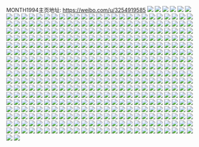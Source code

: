 MONTH1994主页地址: https://weibo.com/u/3254919585 
![](https://wx4.sinaimg.cn/mw2000/c20221a1ly1h98dvvdj7dj21hc0u0gwc.jpg) 
![](https://wx4.sinaimg.cn/mw2000/c20221a1ly1h98dw1qeprj233m25gqv5.jpg) 
![](https://wx4.sinaimg.cn/mw2000/c20221a1ly1h98dyscw18j20u00u0dol.jpg) 
![](https://wx4.sinaimg.cn/mw2000/c20221a1ly1h95kp0ehfxj20k80mk75v.jpg) 
![](https://wx4.sinaimg.cn/mw2000/c20221a1ly1h92edncjtpj20rb17bgwn.jpg) 
![](https://wx4.sinaimg.cn/mw2000/c20221a1ly1h8j0tvkywjj20wi17cahz.jpg) 
![](https://wx4.sinaimg.cn/mw2000/c20221a1ly1h82lst7b7gj20wi17cgwr.jpg) 
![](https://wx4.sinaimg.cn/mw2000/c20221a1ly1h7ugcj528fj21jk2l9ary.jpg) 
![](https://wx4.sinaimg.cn/mw2000/c20221a1ly1h7rplevpwrj22c02c0hdv.jpg) 
![](https://wx4.sinaimg.cn/mw2000/c20221a1ly1h7n37hahtdj20j60j6ac8.jpg) 
![](https://wx4.sinaimg.cn/mw2000/c20221a1ly1h7li3573mpj20qo140468.jpg) 
![](https://wx4.sinaimg.cn/mw2000/c20221a1ly1h7hb00zw2yj2340340npd.jpg) 
![](https://wx4.sinaimg.cn/mw2000/c20221a1ly1h7hb04zntij21af0q3488.jpg) 
![](https://wx4.sinaimg.cn/mw2000/c20221a1ly1h7hb0e5l7cj21yc0wihdu.jpg) 
![](https://wx4.sinaimg.cn/mw2000/c20221a1ly1h77jsl1goxj20j80rr48p.jpg) 
![](https://wx4.sinaimg.cn/mw2000/c20221a1ly1h73nxk33vnj21400u014t.jpg) 
![](https://wx4.sinaimg.cn/mw2000/c20221a1ly1h6z6kt3a3ej20wi17cna0.jpg) 
![](https://wx4.sinaimg.cn/mw2000/c20221a1ly1h6z6ktm3vlj20wi17cmz5.jpg) 
![](https://wx4.sinaimg.cn/mw2000/c20221a1ly1h6z6ktd01pj20wi17c0uu.jpg) 
![](https://wx4.sinaimg.cn/mw2000/c20221a1ly1h6u7sbl3qcj20u0140grf.jpg) 
![](https://wx4.sinaimg.cn/mw2000/c20221a1ly1h6tdnik2x3j20u0140jxy.jpg) 
![](https://wx4.sinaimg.cn/mw2000/c20221a1ly1h6tdni8iqpj20u00u0wg6.jpg) 
![](https://wx4.sinaimg.cn/mw2000/c20221a1ly1h6tdnkov0vj20u40u045w.jpg) 
![](https://wx4.sinaimg.cn/mw2000/c20221a1ly1h6q87vvvdwj21jk2b87s2.jpg) 
![](https://wx4.sinaimg.cn/mw2000/c20221a1ly1h6n8flpwirj20u00u0q88.jpg) 
![](https://wx4.sinaimg.cn/mw2000/c20221a1ly1h6m2n4bzg6j20j60j6aal.jpg) 
![](https://wx4.sinaimg.cn/mw2000/c20221a1ly1h6j3iteq0gj20tz0ngt90.jpg) 
![](https://wx4.sinaimg.cn/mw2000/c20221a1ly1h6hve0h94ij20wi0win16.jpg) 
![](https://wx4.sinaimg.cn/mw2000/c20221a1ly1h6cbxla58nj20u01400zp.jpg) 
![](https://wx4.sinaimg.cn/mw2000/c20221a1ly1h6cbxkzytsj20ku0rswhk.jpg) 
![](https://wx4.sinaimg.cn/mw2000/c20221a1ly1h64pi0v8f4j20wi1yc7ja.jpg) 
![](https://wx4.sinaimg.cn/mw2000/c20221a1ly1h62xi2t32xj20wi17cwqp.jpg) 
![](https://wx4.sinaimg.cn/mw2000/c20221a1ly1h5yh6a02y9j20ku0rs0vp.jpg) 
![](https://wx4.sinaimg.cn/mw2000/c20221a1ly1h5yh69jpb6j20ku0rs7b3.jpg) 
![](https://wx4.sinaimg.cn/mw2000/c20221a1ly1h5pqh6ww0ij20u01cydxd.jpg) 
![](https://wx4.sinaimg.cn/mw2000/c20221a1ly1h5pqgx7iuyj20wi1yc1kx.jpg) 
![](https://wx4.sinaimg.cn/mw2000/c20221a1ly1h5pqgz85g0j20wi1ycqpi.jpg) 
![](https://wx4.sinaimg.cn/mw2000/c20221a1ly1h5pqh62sw0j20wi1yc7wi.jpg) 
![](https://wx4.sinaimg.cn/mw2000/c20221a1ly1h5ngziysezj20wi1yck97.jpg) 
![](https://wx4.sinaimg.cn/mw2000/c20221a1ly1h5i3rgbtftj21400u0trc.jpg) 
![](https://wx4.sinaimg.cn/mw2000/c20221a1ly1h5esv9hyo0j23402c0x6p.jpg) 
![](https://wx4.sinaimg.cn/mw2000/c20221a1ly1h5eg2x5o8fj20ku0rsdmk.jpg) 
![](https://wx4.sinaimg.cn/mw2000/c20221a1ly1h5eg3094utj20wi17cwsb.jpg) 
![](https://wx4.sinaimg.cn/mw2000/c20221a1ly1h5eg3k3rfcj20ku0rstfq.jpg) 
![](https://wx4.sinaimg.cn/mw2000/c20221a1ly1h5d9eg15t6j20wi1yc1ka.jpg) 
![](https://wx4.sinaimg.cn/mw2000/c20221a1ly1h5d9eeo13xj20wi1yc1kx.jpg) 
![](https://wx4.sinaimg.cn/mw2000/c20221a1ly1h5d9ehmjs2j20wi1yckj2.jpg) 
![](https://wx4.sinaimg.cn/mw2000/c20221a1ly1h58h899tulj217c0witj9.jpg) 
![](https://wx4.sinaimg.cn/mw2000/c20221a1ly1h57639lmmmj20u0116q8d.jpg) 
![](https://wx4.sinaimg.cn/mw2000/c20221a1ly1h4vtzzbdymj20u0140gu2.jpg) 
![](https://wx4.sinaimg.cn/mw2000/c20221a1ly1h4sqwqz7x4j20u00f0756.jpg) 
![](https://wx4.sinaimg.cn/mw2000/c20221a1ly1h4ji38t55qj20wi17c12f.jpg) 
![](https://wx4.sinaimg.cn/mw2000/c20221a1ly1h4ji39g3hzj20wi17c7cz.jpg) 
![](https://wx4.sinaimg.cn/mw2000/c20221a1ly1h4ji39ub0gj20u01hc7c6.jpg) 
![](https://wx4.sinaimg.cn/mw2000/c20221a1ly1h44if5rvmlj20u00yrn94.jpg) 
![](https://wx4.sinaimg.cn/mw2000/c20221a1ly1h44if9kpx6j20u00u0wkv.jpg) 
![](https://wx4.sinaimg.cn/mw2000/c20221a1ly1h44if8h41jj20u00u0ahl.jpg) 
![](https://wx4.sinaimg.cn/mw2000/c20221a1ly1h44if8zikoj20u011iah7.jpg) 
![](https://wx4.sinaimg.cn/mw2000/c20221a1ly1h44if4voa7j20u10u0qc8.jpg) 
![](https://wx4.sinaimg.cn/mw2000/c20221a1ly1h44if7qz9hj20sg4777wh.jpg) 
![](https://wx4.sinaimg.cn/mw2000/c20221a1ly1h437ux4b63j20ku0rs783.jpg) 
![](https://wx4.sinaimg.cn/mw2000/c20221a1ly1h437uxenosj20ku0rs77w.jpg) 
![](https://wx4.sinaimg.cn/mw2000/c20221a1ly1h3vz3852gjj20ku0rsqb9.jpg) 
![](https://wx4.sinaimg.cn/mw2000/c20221a1ly1h3vz38hi50j20ku0rswm3.jpg) 
![](https://wx4.sinaimg.cn/mw2000/c20221a1ly1h3vz37rcoyj20ku0rsgtz.jpg) 
![](https://wx4.sinaimg.cn/mw2000/c20221a1ly1h3phlpgvquj20u0140grp.jpg) 
![](https://wx4.sinaimg.cn/mw2000/c20221a1ly1h3ctk6exzdj20wi17cgwy.jpg) 
![](https://wx4.sinaimg.cn/mw2000/c20221a1ly1h399aewg6oj20u010n0yq.jpg) 
![](https://wx4.sinaimg.cn/mw2000/c20221a1ly1h399afvhkfj20uj0u0dmn.jpg) 
![](https://wx4.sinaimg.cn/mw2000/c20221a1ly1h399aj65f3j20u0140jwp.jpg) 
![](https://wx4.sinaimg.cn/mw2000/c20221a1ly1h399ajuorfj20u014044e.jpg) 
![](https://wx4.sinaimg.cn/mw2000/c20221a1ly1h35oki6dpoj23402c0u0z.jpg) 
![](https://wx4.sinaimg.cn/mw2000/c20221a1ly1h35okut404j22c0340npe.jpg) 
![](https://wx4.sinaimg.cn/mw2000/c20221a1ly1h35okwy7ikj23402c0kjn.jpg) 
![](https://wx4.sinaimg.cn/mw2000/c20221a1ly1h2b8jzhw8gj20u0140gw0.jpg) 
![](https://wx4.sinaimg.cn/mw2000/c20221a1ly1h2axm114idj20u0140wkf.jpg) 
![](https://wx4.sinaimg.cn/mw2000/c20221a1ly1h232ssio1oj22c0340x6r.jpg) 
![](https://wx4.sinaimg.cn/mw2000/c20221a1ly1h232syos2aj22c03407wk.jpg) 
![](https://wx4.sinaimg.cn/mw2000/c20221a1ly1h207u8jtt8j20wi17cthq.jpg) 
![](https://wx4.sinaimg.cn/mw2000/c20221a1ly1h207u89q5dj20wi17ctg7.jpg) 
![](https://wx4.sinaimg.cn/mw2000/c20221a1ly1h207ube7dtj23402c0u0z.jpg) 
![](https://wx4.sinaimg.cn/mw2000/c20221a1ly1h1i9zs8lqqj20wi1yc4qp.jpg) 
![](https://wx4.sinaimg.cn/mw2000/c20221a1ly1h17u6a1b6mj20wi17cdp5.jpg) 
![](https://wx4.sinaimg.cn/mw2000/c20221a1ly1h17u69otvzj20wi17cqcj.jpg) 
![](https://wx4.sinaimg.cn/mw2000/c20221a1ly1h13qct2zeyj23402c0nph.jpg) 
![](https://wx4.sinaimg.cn/mw2000/c20221a1ly1h13qcgto2oj22uq35s1l1.jpg) 
![](https://wx4.sinaimg.cn/mw2000/c20221a1ly1h13qcvlsf2j23402c0u0y.jpg) 
![](https://wx4.sinaimg.cn/mw2000/c20221a1ly1h13qcjmq16j23402c0qv8.jpg) 
![](https://wx4.sinaimg.cn/mw2000/c20221a1ly1h13qcpw7chj22by340npf.jpg) 
![](https://wx4.sinaimg.cn/mw2000/c20221a1ly1h13qcn8z9jj23402c0hdx.jpg) 
![](https://wx4.sinaimg.cn/mw2000/c20221a1ly1h13qd1km8cj23402c01l1.jpg) 
![](https://wx4.sinaimg.cn/mw2000/c20221a1ly1h13qcymlprj22c02c0nph.jpg) 
![](https://wx4.sinaimg.cn/mw2000/c20221a1ly1h13qd4bj65j22c13407wl.jpg) 
![](https://wx4.sinaimg.cn/mw2000/c20221a1ly1h0z277n6lpj23402c04qs.jpg) 
![](https://wx4.sinaimg.cn/mw2000/c20221a1ly1h0sdnlm3eyj20ku0rs0wg.jpg) 
![](https://wx4.sinaimg.cn/mw2000/c20221a1ly1h08a7aw4fvj21400u0k4c.jpg) 
![](https://wx4.sinaimg.cn/mw2000/c20221a1ly1h08a7bgvxij21400u0qaj.jpg) 
![](https://wx4.sinaimg.cn/mw2000/c20221a1ly1h08a7c07uuj21400u0457.jpg) 
![](https://wx4.sinaimg.cn/mw2000/c20221a1ly1h08a7a61o9j21400u07an.jpg) 
![](https://wx4.sinaimg.cn/mw2000/c20221a1ly1h06ffry0jkj20u0140qbl.jpg) 
![](https://wx4.sinaimg.cn/mw2000/c20221a1ly1h02fbl8jlsj22c03404qs.jpg) 
![](https://wx4.sinaimg.cn/mw2000/c20221a1ly1gzvov4hkfbj23402c0npe.jpg) 
![](https://wx4.sinaimg.cn/mw2000/c20221a1ly1gzvova84l2j21o02807wh.jpg) 
![](https://wx4.sinaimg.cn/mw2000/c20221a1ly1gzvov2q5qgj20ot183dmx.jpg) 
![](https://wx4.sinaimg.cn/mw2000/c20221a1ly1gzow25hl1dj22c03401kz.jpg) 
![](https://wx4.sinaimg.cn/mw2000/c20221a1ly1gzow2axjfzj22c0340hdv.jpg) 
![](https://wx4.sinaimg.cn/mw2000/c20221a1ly1gzow38mbjvj22c0340b2b.jpg) 
![](https://wx4.sinaimg.cn/mw2000/c20221a1ly1gzmrb98ji9j23402c0e83.jpg) 
![](https://wx4.sinaimg.cn/mw2000/c20221a1ly1gzmralovokj22c0340x6q.jpg) 
![](https://wx4.sinaimg.cn/mw2000/c20221a1ly1gzmrbhaaauj22c0340e82.jpg) 
![](https://wx4.sinaimg.cn/mw2000/c20221a1ly1gzmrbthhtuj22c0340kjn.jpg) 
![](https://wx4.sinaimg.cn/mw2000/c20221a1ly1gzgz3y5xynj22c0340b2a.jpg) 
![](https://wx4.sinaimg.cn/mw2000/c20221a1ly1gzgz404q1hj22c0340e81.jpg) 
![](https://wx4.sinaimg.cn/mw2000/c20221a1ly1gzgz427zyuj23402c0u0z.jpg) 
![](https://wx4.sinaimg.cn/mw2000/c20221a1ly1gzdn0hgruzj221c1o0b29.jpg) 
![](https://wx4.sinaimg.cn/mw2000/c20221a1ly1gzdn0k4lcrj21pm1nz4qp.jpg) 
![](https://wx4.sinaimg.cn/mw2000/c20221a1ly1gzdn0ixuurj22c03404qr.jpg) 
![](https://wx4.sinaimg.cn/mw2000/c20221a1ly1gzdn14v3exj21o0280hdt.jpg) 
![](https://wx4.sinaimg.cn/mw2000/c20221a1ly1gz7c81s26aj20kf0n9qa8.jpg) 
![](https://wx4.sinaimg.cn/mw2000/c20221a1ly1gz6b30rkyyj20u0140tgd.jpg) 
![](https://wx4.sinaimg.cn/mw2000/c20221a1ly1gz6b301i6rj20u0140tg3.jpg) 
![](https://wx4.sinaimg.cn/mw2000/c20221a1ly1gz6b31h49xj20u01400zz.jpg) 
![](https://wx4.sinaimg.cn/mw2000/c20221a1ly1gz6b31wyifj21400u0ag5.jpg) 
![](https://wx4.sinaimg.cn/mw2000/c20221a1ly1gz2x3mw2lhj20t01fkgmw.jpg) 
![](https://wx4.sinaimg.cn/mw2000/c20221a1ly1gz2x3mln0lj20u0140q94.jpg) 
![](https://wx4.sinaimg.cn/mw2000/c20221a1ly1gz2x3m2in9j20u0140n2o.jpg) 
![](https://wx4.sinaimg.cn/mw2000/c20221a1ly1gyy1g0fs5sj20u01sygrf.jpg) 
![](https://wx4.sinaimg.cn/mw2000/c20221a1ly1gyxw6mk6ddj20u10u0ahf.jpg) 
![](https://wx4.sinaimg.cn/mw2000/c20221a1ly1gyxw6qlbzxj20u00u0108.jpg) 
![](https://wx4.sinaimg.cn/mw2000/c20221a1ly1gyxw6jaek0j20u10u0tdy.jpg) 
![](https://wx4.sinaimg.cn/mw2000/c20221a1ly1gyxw6ojmu0j20u0140qd9.jpg) 
![](https://wx4.sinaimg.cn/mw2000/c20221a1ly1gyke14r0esj20wi1ycqv5.jpg) 
![](https://wx4.sinaimg.cn/mw2000/c20221a1ly1gyj1k5jrbbj20wi1ycnpd.jpg) 
![](https://wx4.sinaimg.cn/mw2000/c20221a1ly1gygmorrke3j20wi1yctgx.jpg) 
![](https://wx4.sinaimg.cn/mw2000/c20221a1ly1gyghdyfc7sj20wi1yctf9.jpg) 
![](https://wx4.sinaimg.cn/mw2000/c20221a1ly1gyghdyrenmj20u01t0ahw.jpg) 
![](https://wx4.sinaimg.cn/mw2000/c20221a1ly1gyc40fyo35j20u01t0tg8.jpg) 
![](https://wx4.sinaimg.cn/mw2000/c20221a1ly1gyc40g6q7ij206i06cjrl.jpg) 
![](https://wx4.sinaimg.cn/mw2000/c20221a1ly1gy9od9tj22j206o06odh5.jpg) 
![](https://wx4.sinaimg.cn/mw2000/c20221a1ly1gy4vijwwovj20u01t07aw.jpg) 
![](https://wx4.sinaimg.cn/mw2000/c20221a1ly1gxxf9yr2i3j23342bce81.jpg) 
![](https://wx4.sinaimg.cn/mw2000/c20221a1ly1gxv7vbll95j20pq16pjyr.jpg) 
![](https://wx4.sinaimg.cn/mw2000/c20221a1ly1gxtcy7p65wj20u01t0akz.jpg) 
![](https://wx4.sinaimg.cn/mw2000/c20221a1ly1gxtcy83tomj20u01t0aij.jpg) 
![](https://wx4.sinaimg.cn/mw2000/c20221a1ly1gxtcy8huhgj20u01t07cl.jpg) 
![](https://wx4.sinaimg.cn/mw2000/c20221a1ly1gxtcy9a430j20u01t0qbn.jpg) 
![](https://wx4.sinaimg.cn/mw2000/c20221a1ly1gxhjuahxwkj22bc3344qp.jpg) 
![](https://wx4.sinaimg.cn/mw2000/c20221a1ly1gxgwkdd19ej20q90rs0u0.jpg) 
![](https://wx4.sinaimg.cn/mw2000/c20221a1ly1gxgwmu35lpj206o06ot8w.jpg) 
![](https://wx4.sinaimg.cn/mw2000/c20221a1ly1gxd9ktdzvnj20u014042v.jpg) 
![](https://wx4.sinaimg.cn/mw2000/c20221a1ly1gx2tmpmh4oj21400u0n09.jpg) 
![](https://wx4.sinaimg.cn/mw2000/c20221a1ly1gx2tnsjrbxj21400u0n0c.jpg) 
![](https://wx4.sinaimg.cn/mw2000/c20221a1ly1gx2todciv9j21400u0jvm.jpg) 
![](https://wx4.sinaimg.cn/mw2000/c20221a1ly1gx2totff52j21400u0q6f.jpg) 
![](https://wx4.sinaimg.cn/mw2000/c20221a1ly1gwyw78letoj20u01t015x.jpg) 
![](https://wx4.sinaimg.cn/mw2000/c20221a1ly1gwtqz6tnjzj20u0140gpm.jpg) 
![](https://wx4.sinaimg.cn/mw2000/c20221a1ly1gwtqzdsxf0j20u014041r.jpg) 
![](https://wx4.sinaimg.cn/mw2000/c20221a1ly1gwtqzlwueaj20u0140n0o.jpg) 
![](https://wx4.sinaimg.cn/mw2000/c20221a1ly1gwtqynbmn6j20u014044a.jpg) 
![](https://wx4.sinaimg.cn/mw2000/c20221a1ly1gwtqzeieipj206o05laa1.jpg) 
![](https://wx4.sinaimg.cn/mw2000/c20221a1ly1gwtqzsegv8j20u0140ad7.jpg) 
![](https://wx4.sinaimg.cn/mw2000/c20221a1ly1gwtqyyjjkyj20u01400y3.jpg) 
![](https://wx4.sinaimg.cn/mw2000/c20221a1ly1gwtr00r3ecj20u0140mz9.jpg) 
![](https://wx4.sinaimg.cn/mw2000/c20221a1ly1gwtr071e3cj20u0140go9.jpg) 
![](https://wx4.sinaimg.cn/mw2000/c20221a1ly1gwo8c55o7rj216o1f4dvx.jpg) 
![](https://wx4.sinaimg.cn/mw2000/c20221a1ly1gwo8c5rue8j21kw16o7kw.jpg) 
![](https://wx4.sinaimg.cn/mw2000/c20221a1ly1gwip4z97sqj206o06ojsp.jpg) 
![](https://wx4.sinaimg.cn/mw2000/003yhjgZly1gvqqogz125j618g0xc4bz02.jpg) 
![](https://wx4.sinaimg.cn/mw2000/003yhjgZly1gvqqohmn0tj618g0xcani02.jpg) 
![](https://wx4.sinaimg.cn/mw2000/003yhjgZly1gvqqoi6t6qj618g0xc4bx02.jpg) 
![](https://wx4.sinaimg.cn/mw2000/003yhjgZly1gvhokfxnlej62bc334x6q02.jpg) 
![](https://wx4.sinaimg.cn/mw2000/003yhjgZly1gvhokj40h5j62bc334kjm02.jpg) 
![](https://wx4.sinaimg.cn/mw2000/003yhjgZly1gvhon8ji78j60xc18gqga02.jpg) 
![](https://wx4.sinaimg.cn/mw2000/c20221a1ly1gvakm3chm2j20u00u0wig.jpg) 
![](https://wx4.sinaimg.cn/mw2000/003yhjgZly1gvakmqj4p7j60u00u00ww02.jpg) 
![](https://wx4.sinaimg.cn/mw2000/003yhjgZly1gvakmc385sj60u00u0whu02.jpg) 
![](https://wx4.sinaimg.cn/mw2000/003yhjgZly1gvakn1mllpj60u014043y02.jpg) 
![](https://wx4.sinaimg.cn/mw2000/003yhjgZly1gv6kgd3p5dj60u01t0ti202.jpg) 
![](https://wx4.sinaimg.cn/mw2000/003yhjgZly1gv6kgdnkxsj60sg0sgaej02.jpg) 
![](https://wx4.sinaimg.cn/mw2000/c20221a1ly1gv5ycvoqttj20u00u0whs.jpg) 
![](https://wx4.sinaimg.cn/mw2000/003yhjgZly1gv0yuks661j60qy0gmabl02.jpg) 
![](https://wx4.sinaimg.cn/mw2000/003yhjgZly1gv07wc4b6uj60hs0hlq3v02.jpg) 
![](https://wx4.sinaimg.cn/mw2000/003yhjgZgy1guv01d8l65j60u0140tar02.jpg) 
![](https://wx4.sinaimg.cn/mw2000/003yhjgZly1guhe0rtyi4j60u01o0n3y02.jpg) 
![](https://wx4.sinaimg.cn/mw2000/003yhjgZly1guhe0qg4gnj60k00jiju202.jpg) 
![](https://wx4.sinaimg.cn/mw2000/c20221a1ly1gu6wl1c4hjj21400u0jw7.jpg) 
![](https://wx4.sinaimg.cn/mw2000/c20221a1ly1gu6wl7ynh6j20u00u045j.jpg) 
![](https://wx4.sinaimg.cn/mw2000/c20221a1ly1gu6wl08cguj21400u0gpx.jpg) 
![](https://wx4.sinaimg.cn/mw2000/c20221a1ly1gu6wl9za7mj20u00u0400.jpg) 
![](https://wx4.sinaimg.cn/mw2000/c20221a1ly1gu6wlajzfwj21hc0qotej.jpg) 
![](https://wx4.sinaimg.cn/mw2000/c20221a1ly1gu6wl5m9ocj20u00u0mzu.jpg) 
![](https://wx4.sinaimg.cn/mw2000/c20221a1ly1gu6wl2s2xpj20u00u0gqw.jpg) 
![](https://wx4.sinaimg.cn/mw2000/c20221a1ly1gu6wl8v4dij20u00u0wgb.jpg) 
![](https://wx4.sinaimg.cn/mw2000/c20221a1ly1gu6wlbao2mj21400u0n18.jpg) 
![](https://wx4.sinaimg.cn/mw2000/c20221a1ly1gtqlp0q6n3j22o03k0qv6.jpg) 
![](https://wx4.sinaimg.cn/mw2000/c20221a1ly1gt7q4lvxtdj21hc1z4wzn.jpg) 
![](https://wx4.sinaimg.cn/mw2000/c20221a1ly1gt7q3r8yiaj20hs0hl0u0.jpg) 
![](https://wx4.sinaimg.cn/mw2000/c20221a1ly1gszb74j6jgj20u0140n0z.jpg) 
![](https://wx4.sinaimg.cn/mw2000/c20221a1ly1gszb75dg4uj20u01400wu.jpg) 
![](https://wx4.sinaimg.cn/mw2000/c20221a1ly1gszb76covqj20u014077s.jpg) 
![](https://wx4.sinaimg.cn/mw2000/c20221a1ly1gszb777cckj20u014041m.jpg) 
![](https://wx4.sinaimg.cn/mw2000/c20221a1ly1gsvkkcljsrj212z12y7fn.jpg) 
![](https://wx4.sinaimg.cn/mw2000/c20221a1ly1gsh0awdmfsj21hc1z44qq.jpg) 
![](https://wx4.sinaimg.cn/mw2000/c20221a1ly1gs9wvn6shbj20u01401cj.jpg) 
![](https://wx4.sinaimg.cn/mw2000/c20221a1ly1gs9wvp3yifj22o03k0hdv.jpg) 
![](https://wx4.sinaimg.cn/mw2000/c20221a1ly1gs9wvsz01lj20u0140dym.jpg) 
![](https://wx4.sinaimg.cn/mw2000/c20221a1ly1gs9wvs6s0hj22dc2dcnph.jpg) 
![](https://wx4.sinaimg.cn/mw2000/c20221a1ly1gs6afy7y22j20u0140180.jpg) 
![](https://wx4.sinaimg.cn/mw2000/c20221a1ly1gs6ag0v12fj20u0140qkt.jpg) 
![](https://wx4.sinaimg.cn/mw2000/c20221a1ly1gs323lqhzej21430u04fo.jpg) 
![](https://wx4.sinaimg.cn/mw2000/c20221a1ly1gs3252t81kj22o03k0qv7.jpg) 
![](https://wx4.sinaimg.cn/mw2000/c20221a1ly1gs323m2xqsj21hc0qo7mm.jpg) 
![](https://wx4.sinaimg.cn/mw2000/c20221a1ly1grls10tx6rj20u0140436.jpg) 
![](https://wx4.sinaimg.cn/mw2000/c20221a1ly1grls13dmq0j20u00u00v7.jpg) 
![](https://wx4.sinaimg.cn/mw2000/c20221a1ly1grls12d1vzj20u00yqgrz.jpg) 
![](https://wx4.sinaimg.cn/mw2000/c20221a1ly1gr8wle4hoxj20u013zgoy.jpg) 
![](https://wx4.sinaimg.cn/mw2000/c20221a1ly1gr8wlfp65oj20u0140gpn.jpg) 
![](https://wx4.sinaimg.cn/mw2000/c20221a1ly1gqu3g4431vj206o06ot8r.jpg) 
![](https://wx4.sinaimg.cn/mw2000/c20221a1ly1gqnhztwj14j21400u077h.jpg) 
![](https://wx4.sinaimg.cn/mw2000/c20221a1ly1gpye7w7xr7j20ze52w1ky.jpg) 
![](https://wx4.sinaimg.cn/mw2000/c20221a1ly1gpye7ws98tj20qy0yfh2i.jpg) 
![](https://wx4.sinaimg.cn/mw2000/c20221a1ly1gpv58gcclij21kw16ohdt.jpg) 
![](https://wx4.sinaimg.cn/mw2000/c20221a1ly1gpv58iwf7lj21kw16o7wh.jpg) 
![](https://wx4.sinaimg.cn/mw2000/c20221a1ly1gpp41clpfqj20sg1ds7wh.jpg) 
![](https://wx4.sinaimg.cn/mw2000/c20221a1ly1gpp41en5qaj22bc334hdw.jpg) 
![](https://wx4.sinaimg.cn/mw2000/c20221a1ly1gphij18e3qj20k00zkq40.jpg) 
![](https://wx4.sinaimg.cn/mw2000/c20221a1ly1gojn27tsxnj20qy0qyq4r.jpg) 
![](https://wx4.sinaimg.cn/mw2000/c20221a1ly1gofd7k3oaxj20u014on62.jpg) 
![](https://wx4.sinaimg.cn/mw2000/c20221a1ly1go62y8hadgj21e41xbhdu.jpg) 
![](https://wx4.sinaimg.cn/mw2000/c20221a1ly1go62y7ixt6j21ru1rtnpf.jpg) 
![](https://wx4.sinaimg.cn/mw2000/c20221a1ly1go634qf80aj23342bce82.jpg) 
![](https://wx4.sinaimg.cn/mw2000/c20221a1ly1go634sf4a8j23342bc1l1.jpg) 
![](https://wx4.sinaimg.cn/mw2000/c20221a1ly1go634pkov0j22bc3344qr.jpg) 
![](https://wx4.sinaimg.cn/mw2000/c20221a1ly1go634szft4j21400u0e31.jpg) 
![](https://wx4.sinaimg.cn/mw2000/c20221a1ly1go1cvbg4c6j20un5v6u0x.jpg) 
![](https://wx4.sinaimg.cn/mw2000/c20221a1ly1gns1scmk5pj21s01s07wj.jpg) 
![](https://wx4.sinaimg.cn/mw2000/c20221a1ly1gnk0mb7ulqj20rs0r4q7d.jpg) 
![](https://wx4.sinaimg.cn/mw2000/c20221a1ly1gnk07x2si6j20u0140h5b.jpg) 
![](https://wx4.sinaimg.cn/mw2000/c20221a1ly1gnk07zyo41j20ri0oh10x.jpg) 
![](https://wx4.sinaimg.cn/mw2000/c20221a1ly1gnd3z94glfj20u01t07mr.jpg) 
![](https://wx4.sinaimg.cn/mw2000/c20221a1ly1gnd3zuz8j2j206o06o0tk.jpg) 
![](https://wx4.sinaimg.cn/mw2000/c20221a1ly1gn617gvuyjj22bc334x6p.jpg) 
![](https://wx4.sinaimg.cn/mw2000/c20221a1ly1gn617apisej22ns1wk4qq.jpg) 
![](https://wx4.sinaimg.cn/mw2000/c20221a1ly1gn617oqrxfj22bc334u0y.jpg) 
![](https://wx4.sinaimg.cn/mw2000/c20221a1ly1gn61814756j23342bckjo.jpg) 
![](https://wx4.sinaimg.cn/mw2000/c20221a1ly1gn148w8tbnj215w0u0wky.jpg) 
![](https://wx4.sinaimg.cn/mw2000/c20221a1ly1gmyx2bnf8bj22bc3344qs.jpg) 
![](https://wx4.sinaimg.cn/mw2000/c20221a1ly1gmwq9haivoj20qy0vr41y.jpg) 
![](https://wx4.sinaimg.cn/mw2000/c20221a1ly1gmwqb7yrbzj206o04ydfs.jpg) 
![](https://wx4.sinaimg.cn/mw2000/c20221a1ly1gmpmjwluepj20q816312s.jpg) 
![](https://wx4.sinaimg.cn/mw2000/c20221a1ly1gmpmjxsj4aj22bc334kjm.jpg) 
![](https://wx4.sinaimg.cn/mw2000/c20221a1ly1gmiyli1ka3j217p443b29.jpg) 
![](https://wx4.sinaimg.cn/mw2000/c20221a1ly1gmfd0mzla6j22bc334qv6.jpg) 
![](https://wx4.sinaimg.cn/mw2000/c20221a1ly1gmbgeqezmmj21gy16qnpd.jpg) 
![](https://wx4.sinaimg.cn/mw2000/c20221a1ly1gm570rcj8uj218242vb29.jpg) 
![](https://wx4.sinaimg.cn/mw2000/c20221a1ly1gm570qognij20tj633u0x.jpg) 
![](https://wx4.sinaimg.cn/mw2000/c20221a1ly1gm3cnpgdgsj20of7cs1kx.jpg) 
![](https://wx4.sinaimg.cn/mw2000/c20221a1ly1gluosfdkslj206o06odfu.jpg) 
![](https://wx4.sinaimg.cn/mw2000/c20221a1ly1glu31l7dzkj20qy0p875w.jpg) 
![](https://wx4.sinaimg.cn/mw2000/c20221a1ly1glu31mc48hj22bc334qv6.jpg) 
![](https://wx4.sinaimg.cn/mw2000/c20221a1ly1glqy970vayj20u00u0mzw.jpg) 
![](https://wx4.sinaimg.cn/mw2000/c20221a1ly1gkr99p64yvj216o16n7wh.jpg) 
![](https://wx4.sinaimg.cn/mw2000/c20221a1ly1gkr99on70aj21902lrwxj.jpg) 
![](https://wx4.sinaimg.cn/mw2000/c20221a1ly1gkr99pwlj1j20wq10f1eb.jpg) 
![](https://wx4.sinaimg.cn/mw2000/c20221a1ly1gkr99qjgp5j20s80s1nei.jpg) 
![](https://wx4.sinaimg.cn/mw2000/c20221a1ly1gkr99q7231j216b178tqq.jpg) 
![](https://wx4.sinaimg.cn/mw2000/c20221a1ly1gkr9ca8lxxj20u0140qo2.jpg) 
![](https://wx4.sinaimg.cn/mw2000/c20221a1ly1gki1u9iixoj20x85ernpd.jpg) 
![](https://wx4.sinaimg.cn/mw2000/c20221a1ly1gki1u7fii5j20t765jqv5.jpg) 
![](https://wx4.sinaimg.cn/mw2000/c20221a1ly1gki1uaqfsvj210t4vt7wh.jpg) 
![](https://wx4.sinaimg.cn/mw2000/c20221a1ly1gki1ubk4gej216749dkjl.jpg) 
![](https://wx4.sinaimg.cn/mw2000/c20221a1ly1gki1ude6imj212y4m5kjl.jpg) 
![](https://wx4.sinaimg.cn/mw2000/c20221a1ly1gki1udycpaj20u0140h5b.jpg) 
![](https://wx4.sinaimg.cn/mw2000/c20221a1ly1gkdhsw1kd3j20qy0l0dhf.jpg) 
![](https://wx4.sinaimg.cn/mw2000/c20221a1ly1gkdcthgqg3j20u014040x.jpg) 
![](https://wx4.sinaimg.cn/mw2000/c20221a1ly1gkdcwcxtdsj206o06ojrf.jpg) 
![](https://wx4.sinaimg.cn/mw2000/c20221a1ly1gkcv1plv4xj20u01t0thc.jpg) 
![](https://wx4.sinaimg.cn/mw2000/c20221a1ly1gkcv1p0elzj22bc334u0y.jpg) 
![](https://wx4.sinaimg.cn/mw2000/c20221a1ly1gk8x37ieqnj20u0107tbx.jpg) 
![](https://wx4.sinaimg.cn/mw2000/c20221a1ly1gk8x36z4qaj20u016wgp2.jpg) 
![](https://wx4.sinaimg.cn/mw2000/c20221a1ly1gk8x33uqebj20qy0vm0v7.jpg) 
![](https://wx4.sinaimg.cn/mw2000/c20221a1ly1gk8x33em9xj20qy1bwn2u.jpg) 
![](https://wx4.sinaimg.cn/mw2000/c20221a1ly1gk8x36dxjpj20u0140451.jpg) 
![](https://wx4.sinaimg.cn/mw2000/c20221a1ly1gk8x38ebgjj20u0140tim.jpg) 
![](https://wx4.sinaimg.cn/mw2000/c20221a1ly1gk8x34aj4pj20u00uxdiu.jpg) 
![](https://wx4.sinaimg.cn/mw2000/c20221a1ly1gk8x34v01fj20u0165774.jpg) 
![](https://wx4.sinaimg.cn/mw2000/c20221a1ly1gk8x35irktj20u011n0w8.jpg) 
![](https://wx4.sinaimg.cn/mw2000/c20221a1ly1gjx2ehwy4ij216n16onpd.jpg) 
![](https://wx4.sinaimg.cn/mw2000/c20221a1ly1gjettvk835j20vx0u0n1f.jpg) 
![](https://wx4.sinaimg.cn/mw2000/c20221a1ly1gjetts8eyij20u0140juw.jpg) 
![](https://wx4.sinaimg.cn/mw2000/c20221a1ly1gjettu6r95j20zb0u0wj7.jpg) 
![](https://wx4.sinaimg.cn/mw2000/c20221a1ly1gjettrhbzkj20ny0tajtm.jpg) 
![](https://wx4.sinaimg.cn/mw2000/c20221a1ly1gjetttinhuj20mp0zkzmf.jpg) 
![](https://wx4.sinaimg.cn/mw2000/c20221a1ly1gjetuj7kymj20qy0reac6.jpg) 
![](https://wx4.sinaimg.cn/mw2000/c20221a1ly1gjettsv8x9j21400u046p.jpg) 
![](https://wx4.sinaimg.cn/mw2000/c20221a1ly1gjettuvsjpj20u00u045y.jpg) 
![](https://wx4.sinaimg.cn/mw2000/c20221a1ly1gjettwlq4lj21400u0dm7.jpg) 
![](https://wx4.sinaimg.cn/mw2000/c20221a1ly1gjbe0nw6t5j20zb0u0wj7.jpg) 
![](https://wx4.sinaimg.cn/mw2000/c20221a1ly1gjbe0orghxj20u00u045y.jpg) 
![](https://wx4.sinaimg.cn/mw2000/c20221a1ly1gja83s458lj21400u0dm7.jpg) 
![](https://wx4.sinaimg.cn/mw2000/c20221a1ly1gja83t7bxdj20u00u00x5.jpg) 
![](https://wx4.sinaimg.cn/mw2000/c20221a1ly1gja83qvcvlj20vx0u0n1f.jpg) 
![](https://wx4.sinaimg.cn/mw2000/c20221a1ly1gja83u2ajbj20u0140jxd.jpg) 
![](https://wx4.sinaimg.cn/mw2000/c20221a1ly1gj9k35h9hcj20m80m9tbi.jpg) 
![](https://wx4.sinaimg.cn/mw2000/c20221a1ly1gj9k35vb7wj206o06o0sr.jpg) 
![](https://wx4.sinaimg.cn/mw2000/c20221a1ly1giwcso6s3ij20qy0qymyr.jpg) 
![](https://wx4.sinaimg.cn/mw2000/c20221a1ly1giwcsnti4pj20qy0qz76p.jpg) 
![](https://wx4.sinaimg.cn/mw2000/c20221a1ly1giwctyg7nwj20qt0jsn0l.jpg) 
![](https://wx4.sinaimg.cn/mw2000/c20221a1ly1gihsyinjpkj20u0140jut.jpg) 
![](https://wx4.sinaimg.cn/mw2000/c20221a1ly1gi4msmts8ej20u01400vx.jpg) 
![](https://wx4.sinaimg.cn/mw2000/c20221a1ly1ghwjll4b2tj20u0140wi2.jpg) 
![](https://wx4.sinaimg.cn/mw2000/c20221a1ly1ghwjllrry4j20u01sxah7.jpg) 
![](https://wx4.sinaimg.cn/mw2000/c20221a1ly1ghwjllfy7gj20u0140q5u.jpg) 
![](https://wx4.sinaimg.cn/mw2000/c20221a1ly1ghpl39k7ddj21400u0q8p.jpg) 
![](https://wx4.sinaimg.cn/mw2000/c20221a1ly1ghpl3ab6puj20ve0u0djr.jpg) 
![](https://wx4.sinaimg.cn/mw2000/c20221a1ly1ghim9ru40oj20u04tje4h.jpg) 
![](https://wx4.sinaimg.cn/mw2000/c20221a1ly1ghim9sotm6j20u022gqmj.jpg) 
![](https://wx4.sinaimg.cn/mw2000/c20221a1ly1ghim9qxoq2j20u02zh14s.jpg) 
![](https://wx4.sinaimg.cn/mw2000/c20221a1ly1gh6ziws0xfj20t466a7wh.jpg) 
![](https://wx4.sinaimg.cn/mw2000/c20221a1ly1gh6ziy5ahyj20tj633tu2.jpg) 
![](https://wx4.sinaimg.cn/mw2000/c20221a1gy1ggs2gwqsixj20r76lzb0l.jpg) 
![](https://wx4.sinaimg.cn/mw2000/c20221a1gy1ggm7dvee56j20qy0o8myo.jpg) 
![](https://wx4.sinaimg.cn/mw2000/c20221a1gy1gge9uhqyzgj21400u0afb.jpg) 
![](https://wx4.sinaimg.cn/mw2000/c20221a1gy1gge9uj117oj21400u00xs.jpg) 
![](https://wx4.sinaimg.cn/mw2000/c20221a1gy1gge9ujjttfj21400u0q83.jpg) 
![](https://wx4.sinaimg.cn/mw2000/c20221a1gy1gge9uka34pj21400u0wkf.jpg) 
![](https://wx4.sinaimg.cn/mw2000/c20221a1gy1gge9wxrfi1j21400u0dk3.jpg) 
![](https://wx4.sinaimg.cn/mw2000/c20221a1gy1gge9ul2hvwj21400u0jwm.jpg) 
![](https://wx4.sinaimg.cn/mw2000/c20221a1gy1gge9uiflidj21400u0wjz.jpg) 
![](https://wx4.sinaimg.cn/mw2000/c20221a1gy1gge9ww6c5dj21400u0jwo.jpg) 
![](https://wx4.sinaimg.cn/mw2000/c20221a1gy1gge9yx2f90j20ge0fmmyd.jpg) 
![](https://wx4.sinaimg.cn/mw2000/c20221a1ly1gfxjh42a4rj20qy0zctbj.jpg) 
![](https://wx4.sinaimg.cn/mw2000/c20221a1ly1gfxjjpcve2j20ps1gc0vj.jpg) 
![](https://wx4.sinaimg.cn/mw2000/c20221a1ly1gfvqsl14pij20qy0gvdge.jpg) 
![](https://wx4.sinaimg.cn/mw2000/c20221a1ly1gfvqrx0noyj21400u01c4.jpg) 
![](https://wx4.sinaimg.cn/mw2000/c20221a1ly1gfvqs9xk4dj20qy0dk0t4.jpg) 
![](https://wx4.sinaimg.cn/mw2000/c20221a1ly1gfvqt43guoj206o06o74a.jpg) 
![](https://wx4.sinaimg.cn/mw2000/c20221a1ly1gfvkk9efbxj21901vi7hh.jpg) 
![](https://wx4.sinaimg.cn/mw2000/c20221a1ly1gfvkk8q9dij20v75rcnpd.jpg) 
![](https://wx4.sinaimg.cn/mw2000/c20221a1ly1gfpxodr7zpj21hc2mt4qp.jpg) 
![](https://wx4.sinaimg.cn/mw2000/c20221a1ly1gfl9s4036kj20qy0jlmzj.jpg) 
![](https://wx4.sinaimg.cn/mw2000/c20221a1ly1gfl9smc4i1j20qy0ijgnm.jpg) 
![](https://wx4.sinaimg.cn/mw2000/c20221a1ly1gfhr9sbxrpj21400u077d.jpg) 
![](https://wx4.sinaimg.cn/mw2000/c20221a1ly1gfee8mpakxj21t00u0dji.jpg) 
![](https://wx4.sinaimg.cn/mw2000/c20221a1ly1gfaxtfkax7j20u00u0q9g.jpg) 
![](https://wx4.sinaimg.cn/mw2000/c20221a1ly1gfaxtgzyilj21400u0wj0.jpg) 
![](https://wx4.sinaimg.cn/mw2000/c20221a1ly1gezaimbt0qj21084ynx6p.jpg) 
![](https://wx4.sinaimg.cn/mw2000/c20221a1ly1gezainw16bj21z41hcqv6.jpg) 
![](https://wx4.sinaimg.cn/mw2000/c20221a1ly1gesc3uojulj26684mox6y.jpg) 
![](https://wx4.sinaimg.cn/mw2000/c20221a1ly1gesc3rw1shj22bc3341kz.jpg) 
![](https://wx4.sinaimg.cn/mw2000/c20221a1ly1gesc3ylvawj24mo6687wt.jpg) 
![](https://wx4.sinaimg.cn/mw2000/c20221a1ly1gemlgwbr3hj21hc1z44qq.jpg) 
![](https://wx4.sinaimg.cn/mw2000/c20221a1ly1gemlgzlqfcj206o06oaa0.jpg) 
![](https://wx4.sinaimg.cn/mw2000/c20221a1ly1gejo2zbvhfj21hc1z4qv6.jpg) 
![](https://wx4.sinaimg.cn/mw2000/c20221a1ly1gejo30pbjmj21hc1z4hdu.jpg) 
![](https://wx4.sinaimg.cn/mw2000/c20221a1ly1gejo31qbp8j21hc1z41ky.jpg) 
![](https://wx4.sinaimg.cn/mw2000/c20221a1ly1gejo2wd33tj21z41hc7wi.jpg) 
![](https://wx4.sinaimg.cn/mw2000/c20221a1ly1gejo2xm56aj21hc1z4e82.jpg) 
![](https://wx4.sinaimg.cn/mw2000/c20221a1ly1gejo3pi8urj21z41hc4qq.jpg) 
![](https://wx4.sinaimg.cn/mw2000/c20221a1ly1gejo32t3u5j21z41hchdu.jpg) 
![](https://wx4.sinaimg.cn/mw2000/c20221a1ly1gejo3o1rm9j22bc3341l0.jpg) 
![](https://wx4.sinaimg.cn/mw2000/c20221a1ly1gejo4e1s0rj21hc1z4hdu.jpg) 
![](https://wx4.sinaimg.cn/mw2000/c20221a1ly1gedaqoubaqj26pc4gw4r7.jpg) 
![](https://wx4.sinaimg.cn/mw2000/c20221a1ly1gedaqz5ed7j26pc4gwu1f.jpg) 
![](https://wx4.sinaimg.cn/mw2000/c20221a1ly1gedar56d73j24gw6pcnpr.jpg) 
![](https://wx4.sinaimg.cn/mw2000/c20221a1ly1gedarbftkmj24gw6pc4r8.jpg) 
![](https://wx4.sinaimg.cn/mw2000/c20221a1ly1gedrjp432aj26pc4gw4r0.jpg) 
![](https://wx4.sinaimg.cn/mw2000/c20221a1ly1gedrjw46ecj24gw6pcqvq.jpg) 
![](https://wx4.sinaimg.cn/mw2000/c20221a1ly1gedrk1x1xej26pc4gw4r6.jpg) 
![](https://wx4.sinaimg.cn/mw2000/c20221a1ly1gedrkbj6j1j24gw6pckk8.jpg) 
![](https://wx4.sinaimg.cn/mw2000/c20221a1ly1gedrkjj2ttj24gw6pckk3.jpg) 
![](https://wx4.sinaimg.cn/mw2000/c20221a1ly1geaxy1c6xej26684monpu.jpg) 
![](https://wx4.sinaimg.cn/mw2000/c20221a1ly1geaxxvrz4ij24mo4mohe5.jpg) 
![](https://wx4.sinaimg.cn/mw2000/c20221a1ly1geaxy6teeaj26684mohe9.jpg) 
![](https://wx4.sinaimg.cn/mw2000/c20221a1ly1geaxxr2hofj22bc2bcu11.jpg) 
![](https://wx4.sinaimg.cn/mw2000/c20221a1ly1geaxye3qhvj2140140wt6.jpg) 
![](https://wx4.sinaimg.cn/mw2000/c20221a1ly1geaxxsmfagj23342bc4qs.jpg) 
![](https://wx4.sinaimg.cn/mw2000/c20221a1ly1geaxybezr9j23342bchdx.jpg) 
![](https://wx4.sinaimg.cn/mw2000/c20221a1ly1geaxy9neszj23342bc7wo.jpg) 
![](https://wx4.sinaimg.cn/mw2000/c20221a1ly1geaxydbo6wj23342bce85.jpg) 
![](https://wx4.sinaimg.cn/mw2000/c20221a1ly1ge8nvf5629j22bc334x6s.jpg) 
![](https://wx4.sinaimg.cn/mw2000/c20221a1ly1ge8nvh1t46j22bc3347wm.jpg) 
![](https://wx4.sinaimg.cn/mw2000/c20221a1ly1ge3vwsast8j21903r0hdt.jpg) 
![](https://wx4.sinaimg.cn/mw2000/c20221a1ly1gdzduzeyhij219034iqv5.jpg) 
![](https://wx4.sinaimg.cn/mw2000/c20221a1ly1gdxtufmf3cj20u0140wi3.jpg) 
![](https://wx4.sinaimg.cn/mw2000/c20221a1ly1gdwpc77potj21z41hcqv7.jpg) 
![](https://wx4.sinaimg.cn/mw2000/c20221a1ly1gdsd6nahxxj21400u041w.jpg) 
![](https://wx4.sinaimg.cn/mw2000/c20221a1ly1gdsd6otd01j20u014040n.jpg) 
![](https://wx4.sinaimg.cn/mw2000/c20221a1ly1gdejvnaz5lj20u10u076s.jpg) 
![](https://wx4.sinaimg.cn/mw2000/c20221a1ly1gdejvo01udj21hm0u04a5.jpg) 
![](https://wx4.sinaimg.cn/mw2000/c20221a1ly1gdejvoehojj21t00u0whx.jpg) 
![](https://wx4.sinaimg.cn/mw2000/c20221a1ly1gdb8f5onqlj21903c0kfz.jpg) 
![](https://wx4.sinaimg.cn/mw2000/c20221a1ly1gdb8f8gp1dj21400u0dyx.jpg) 
![](https://wx4.sinaimg.cn/mw2000/c20221a1ly1gc7oa2vdzaj20qy0qytal.jpg) 
![](https://wx4.sinaimg.cn/mw2000/c20221a1ly1gbxbts14tdj21903gmb29.jpg) 
![](https://wx4.sinaimg.cn/mw2000/c20221a1ly1gbobnq16h7j218r40mb29.jpg) 
![](https://wx4.sinaimg.cn/mw2000/c20221a1ly1gbobnph5c8j21903gm7wh.jpg) 
![](https://wx4.sinaimg.cn/mw2000/c20221a1ly1gbobnql30hj21t00u0ne6.jpg) 
![](https://wx4.sinaimg.cn/mw2000/c20221a1ly1gazzmf6saqj20u01t0dw4.jpg) 
![](https://wx4.sinaimg.cn/mw2000/c20221a1ly1gazzmg4itmj20u01t0k75.jpg) 
![](https://wx4.sinaimg.cn/mw2000/c20221a1ly1gawe2683byj21z41hc1ky.jpg) 
![](https://wx4.sinaimg.cn/mw2000/c20221a1ly1gawe23ly01j206o06ojt4.jpg) 
![](https://wx4.sinaimg.cn/mw2000/c20221a1ly1gawe28n7ujj21hc1z47wi.jpg) 
![](https://wx4.sinaimg.cn/mw2000/c20221a1ly1gav8n2oph9j20c80qhwem.jpg) 
![](https://wx4.sinaimg.cn/mw2000/c20221a1ly1gav8n2bt8rj2190190b29.jpg) 
![](https://wx4.sinaimg.cn/mw2000/c20221a1ly1gav8n4tl5uj21hc1z4e82.jpg) 
![](https://wx4.sinaimg.cn/mw2000/c20221a1ly1ga4oboulfdj216i48aqv5.jpg) 
![](https://wx4.sinaimg.cn/mw2000/c20221a1ly1ga4obpi5y4j20om0qk46m.jpg) 
![](https://wx4.sinaimg.cn/mw2000/c20221a1ly1ga1yjzlut5j21903ji7wh.jpg) 
![](https://wx4.sinaimg.cn/mw2000/c20221a1ly1g9xnnyafjzj21903ul4qq.jpg) 
![](https://wx4.sinaimg.cn/mw2000/c20221a1ly1g9xnnz1tqfj20jh0inab6.jpg) 
![](https://wx4.sinaimg.cn/mw2000/c20221a1ly1g9wdymr6utj20u01t0ncc.jpg) 
![](https://wx4.sinaimg.cn/mw2000/c20221a1ly1g9wdyn2hiuj20u01t04fj.jpg) 
![](https://wx4.sinaimg.cn/mw2000/c20221a1ly1g9v2zul9t2j20sh6b9qv5.jpg) 
![](https://wx4.sinaimg.cn/mw2000/c20221a1ly1g9v2zmx4svj21903gmtzo.jpg) 
![](https://wx4.sinaimg.cn/mw2000/c20221a1ly1g9v2zp6hyhj23342bcqv5.jpg) 
![](https://wx4.sinaimg.cn/mw2000/c20221a1ly1g9pehuj9iej22bc334b2b.jpg) 
![](https://wx4.sinaimg.cn/mw2000/c20221a1ly1g9pehvxdpdj22bc334x6q.jpg) 
![](https://wx4.sinaimg.cn/mw2000/c20221a1ly1g9l4sdtwl5j22bc3347wj.jpg) 
![](https://wx4.sinaimg.cn/mw2000/c20221a1ly1g9hnjfuec9j22bc3341l0.jpg) 
![](https://wx4.sinaimg.cn/mw2000/c20221a1ly1g9gbce6a5lj20ya58okjl.jpg) 
![](https://wx4.sinaimg.cn/mw2000/c20221a1ly1g9gbcenzxlj21400u0ni9.jpg) 
![](https://wx4.sinaimg.cn/mw2000/c20221a1ly1g9apnv68f5j21c11c1ka3.jpg) 
![](https://wx4.sinaimg.cn/mw2000/c20221a1ly1g98cswlz0rj20u0140qku.jpg) 
![](https://wx4.sinaimg.cn/mw2000/c20221a1ly1g98cswz0rkj20u0140tm0.jpg) 
![](https://wx4.sinaimg.cn/mw2000/c20221a1ly1g98csxrg66j21400u0wtq.jpg) 
![](https://wx4.sinaimg.cn/mw2000/c20221a1ly1g989fbao94j20u01401kx.jpg) 
![](https://wx4.sinaimg.cn/mw2000/c20221a1ly1g989fbn0ipj20u0140has.jpg) 
![](https://wx4.sinaimg.cn/mw2000/c20221a1ly1g915tr8c0nj21902t9e82.jpg) 
![](https://wx4.sinaimg.cn/mw2000/c20221a1ly1g8wyy8xndpj21902i4e2o.jpg) 
![](https://wx4.sinaimg.cn/mw2000/c20221a1ly1g8wyyluzloj206o06ogme.jpg) 
![](https://wx4.sinaimg.cn/mw2000/c20221a1ly1g8pt216qndj23342bcqv5.jpg) 
![](https://wx4.sinaimg.cn/mw2000/c20221a1ly1g8pt2on2ptj22bc3341ky.jpg) 

